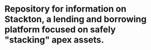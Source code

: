 # Repository for information on Stackton, a lending and borrowing platform focused on safely "stacking" apex assets.
